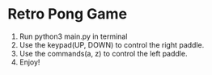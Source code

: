 # Retro Pong Game


1. Run python3 main.py in terminal
2. Use the keypad(UP, DOWN) to control the right paddle.
3. Use the commands(a, z) to control the left paddle.
4. Enjoy!
